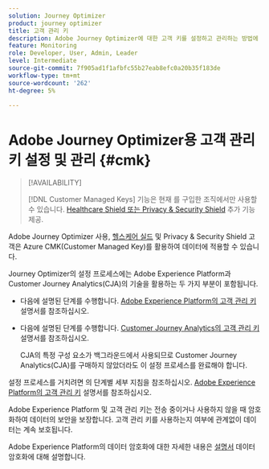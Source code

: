 ```yaml
---
solution: Journey Optimizer
product: journey optimizer
title: 고객 관리 키
description: Adobe Journey Optimizer에 대한 고객 키를 설정하고 관리하는 방법에 대해 알아봅니다.
feature: Monitoring
role: Developer, User, Admin, Leader
level: Intermediate
source-git-commit: 7f905ad1f1afbfc55b27eab8efc0a20b35f183de
workflow-type: tm+mt
source-wordcount: '262'
ht-degree: 5%

---
```


# Adobe Journey Optimizer용 고객 관리 키 설정 및 관리 {#cmk}

>[!AVAILABILITY]
>
>[!DNL Customer Managed Keys] 기능은 현재 를 구입한 조직에서만 사용할 수 있습니다. [Healthcare Shield 또는 Privacy &amp; Security Shield](https://experienceleague.adobe.com/docs/events/customer-data-management-voices-recordings/governance/healthcare-shield.html) 추가 기능 제공.

Adobe Journey Optimizer 사용, [헬스케어 실드](https://www.adobe.com/kr/trust/compliance/hipaa-ready.html) 및 Privacy &amp; Security Shield 고객은 Azure CMK(Customer Managed Key)를 활용하여 데이터에 적용할 수 있습니다.

Journey Optimizer의 설정 프로세스에는 Adobe Experience Platform과 Customer Journey Analytics(CJA)의 기술을 활용하는 두 가지 부분이 포함됩니다.

* 다음에 설명된 단계를 수행합니다. [Adobe Experience Platform의 고객 관리 키](https://experienceleague.adobe.com/docs/experience-platform/landing/governance-privacy-security/customer-managed-keys.html?lang=ko-KR) 설명서를 참조하십시오.

* 다음에 설명된 단계를 수행합니다. [Customer Journey Analytics의 고객 관리 키](https://experienceleague.adobe.com/docs/analytics-platform/using/cja-privacy/cmk.html) 설명서를 참조하십시오.

  CJA의 특정 구성 요소가 백그라운드에서 사용되므로 Customer Journey Analytics(CJA)를 구매하지 않았더라도 이 설정 프로세스를 완료해야 합니다.

설정 프로세스를 거치려면 의 단계별 세부 지침을 참조하십시오. [Adobe Experience Platform의 고객 관리 키](https://experienceleague.adobe.com/docs/experience-platform/landing/governance-privacy-security/encryption.html) 설명서를 참조하십시오.

Adobe Experience Platform 및 고객 관리 키는 전송 중이거나 사용하지 않을 때 암호화하여 데이터의 보안을 보장합니다. 고객 관리 키를 사용하는지 여부에 관계없이 데이터는 계속 보호됩니다.

Adobe Experience Platform의 데이터 암호화에 대한 자세한 내용은 [설명서](https://experienceleague.adobe.com/docs/experience-platform/landing/governance-privacy-security/encryption.html) 데이터 암호화에 대해 설명합니다.
